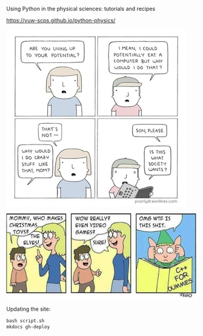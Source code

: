 Using Python in the physical sciences: tutorials and recipes 

https://vuw-scps.github.io/python-physics/

![potential](potential.jpg)

![elves](elves.png)

Updating the site:
```
bash script.sh 
mkdocs gh-deploy
```

